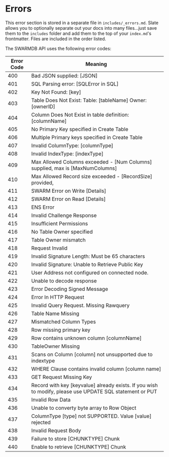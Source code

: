 # Errors

<aside class="notice">
This error section is stored in a separate file in <code>includes/_errors.md</code>. Slate allows you to optionally separate out your docs into many files...just save them to the <code>includes</code> folder and add them to the top of your <code>index.md</code>'s frontmatter. Files are included in the order listed.
</aside>

The SWARMDB API uses the following error codes:

Error Code | Meaning
---------- | -------
400	| Bad JSON supplied: [JSON]
401	| SQL Parsing error: [SQLError in SQL]
402	| Key Not Found: [key]
403	| Table Does Not Exist:  Table: [tableName] Owner: [ownerID]
404	| Column Does Not Exist in table definition: [columnName]
405	| No Primary Key specified in Create Table
406	| Multiple Primary keys specified in Create Table
407	| Invalid ColumnType: [columnType]
408	| Invalid IndexType: [indexType]
409	| Max Allowed Columns exceeded - [Num Columns] supplied, max is [MaxNumColumns]
410	| Max Allowed Record size exceeded - [RecordSize] provided, 
411	| SWARM Error on Write [Details]
412	| SWARM Error on Read [Details]
413	| ENS Error 
414	| Invalid Challenge Response
415	| Insufficient Permissions
416	| No Table Owner specified
417	| Table Owner mismatch
418	| Request Invalid
419	| Invalid Signature Length: Must be 65 characters
420	| Invalid Signature: Unable to Retrieve Public Key
421	| User Address not configured on connected node.
422	| Unable to decode response
423	| Error Decoding Signed Message
424	| Error In HTTP Request
425	| Invalid Query Request. Missing Rawquery
426	| Table Name Missing
427	| Mismatched Column Types
428	| Row missing primary key
429	| Row contains unknown column [columnName]
430	| TableOwner Missing
431	| Scans on Column [column] not unsupported due to indextype
432	| WHERE Clause contains invalid column [column name]
433	| GET Request Missing Key
434	| Record with key [keyvalue] already exists. If you wish to modify, please use UPDATE SQL statement or PUT
435	| Invalid Row Data
436	| Unable to converty byte array to Row Object
437	| ColumnType [type] not SUPPORTED. Value [value] rejected
438	| Invalid Request Body
439	| Failure to store [CHUNKTYPE] Chunk
440	| Enable to retrieve [CHUNKTYPE] Chunk
